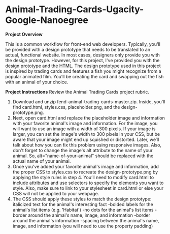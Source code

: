 # Animal-Trading-Cards-Ugacity-Google-Nanoegree

**Project Overview**

This is a common workflow for front-end web developers. Typically, you'll be provided with a design prototype that needs to be translated to an actual, functional website. In most cases, designers only provide you with the design prototype. However, for this project, I've provided you with the design prototype and the HTML. The design prototype used in this project is inspired by trading cards and features a fish you might recognize from a popular animated film. You’ll be creating the card and swapping out the fish with an animal of your choice.

**Project Instructions**
Review the Animal Trading Cards project rubric.

1. Download and unzip fend-animal-trading-cards-master.zip. Inside, you'll find card.html, styles.css, placeholder.png, and the design-prototype.png.
2. Next, open card.html and replace the placeholder image and information with your favorite animal's image and information. For the image, you will want to use an image with a width of 300 pixels. If your image is larger, you can set the image's width to 300 pixels in your CSS, but be aware that your image might end up squished or distorted. Later, we’ll talk about how you can fix this problem using responsive images. Also, don't forget to change the image's alt attribute to the name of your animal. So, alt="name-of-your-animal" should be replaced with the actual name of your animal.
3. Once you've added your favorite animal's image and information, add the proper CSS to styles.css to recreate the design-prototype.png by applying the style rules in step 4. You’ll need to modify card.html to include attributes and use selectors to specify the elements you want to style. Also, make sure to link to your stylesheet in card.html or else your CSS will not be applied to your webpage.
4. The CSS should apply these styles to match the design prototype:
italicized text for the animal's interesting fact
-bolded labels for the animal's list items (e.g. 'Habitat')
-no dots for the animal's list items
-border around the animal's name, image, and information
-border around the animal's information
-spacing between the animal's name, image, and information (you will need to use the property padding)
